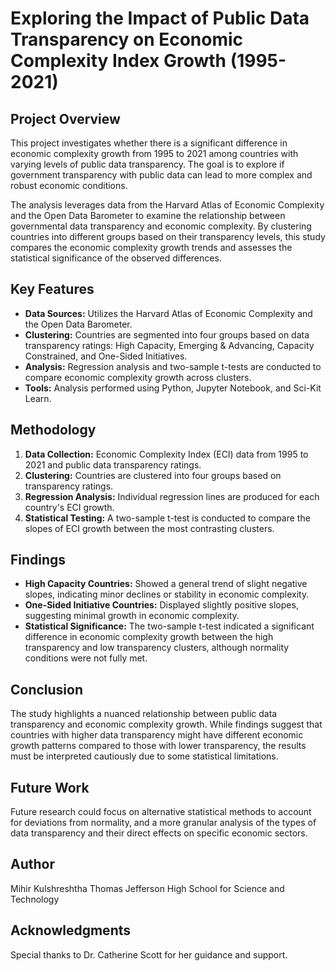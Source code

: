 # Exploring the Impact of Public Data Transparency on Economic Complexity Index Growth (1995-2021)

## Project Overview

This project investigates whether there is a significant difference in economic complexity growth from 1995 to 2021 among countries with varying levels of public data transparency. The goal is to explore if government transparency with public data can lead to more complex and robust economic conditions. 

The analysis leverages data from the Harvard Atlas of Economic Complexity and the Open Data Barometer to examine the relationship between governmental data transparency and economic complexity. By clustering countries into different groups based on their transparency levels, this study compares the economic complexity growth trends and assesses the statistical significance of the observed differences.

## Key Features

- **Data Sources:** Utilizes the Harvard Atlas of Economic Complexity and the Open Data Barometer.
- **Clustering:** Countries are segmented into four groups based on data transparency ratings: High Capacity, Emerging & Advancing, Capacity Constrained, and One-Sided Initiatives.
- **Analysis:** Regression analysis and two-sample t-tests are conducted to compare economic complexity growth across clusters.
- **Tools:** Analysis performed using Python, Jupyter Notebook, and Sci-Kit Learn.

## Methodology

1. **Data Collection:** Economic Complexity Index (ECI) data from 1995 to 2021 and public data transparency ratings.
2. **Clustering:** Countries are clustered into four groups based on transparency ratings.
3. **Regression Analysis:** Individual regression lines are produced for each country's ECI growth.
4. **Statistical Testing:** A two-sample t-test is conducted to compare the slopes of ECI growth between the most contrasting clusters.

## Findings

- **High Capacity Countries:** Showed a general trend of slight negative slopes, indicating minor declines or stability in economic complexity.
- **One-Sided Initiative Countries:** Displayed slightly positive slopes, suggesting minimal growth in economic complexity.
- **Statistical Significance:** The two-sample t-test indicated a significant difference in economic complexity growth between the high transparency and low transparency clusters, although normality conditions were not fully met.

## Conclusion

The study highlights a nuanced relationship between public data transparency and economic complexity growth. While findings suggest that countries with higher data transparency might have different economic growth patterns compared to those with lower transparency, the results must be interpreted cautiously due to some statistical limitations. 

## Future Work

Future research could focus on alternative statistical methods to account for deviations from normality, and a more granular analysis of the types of data transparency and their direct effects on specific economic sectors.

## Author

Mihir Kulshreshtha
Thomas Jefferson High School for Science and Technology

## Acknowledgments

Special thanks to Dr. Catherine Scott for her guidance and support.
